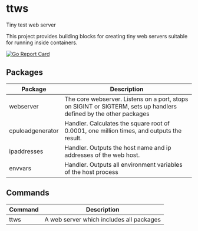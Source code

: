 # ttws
Tiny test web server 

This project provides building blocks for creating tiny web servers suitable for running inside containers.

[![Go Report Card](https://goreportcard.com/badge/github.com/rajch/ttws)](https://goreportcard.com/report/github.com/rajch/ttws)


## Packages

|Package|Description|
|-------|-----------|
|webserver|The core webserver. Listens on a port, stops on SIGINT or SIGTERM, sets up handlers defined by the other packages|
|cpuloadgenerator|Handler. Calculates the square root of 0.0001, one million times, and outputs the result.|
|ipaddresses|Handler. Outputs the host name and ip addresses of the web host.|
|envvars|Handler. Outputs all environment variables of the host process|


## Commands

|Command|Description|
|---|---|
|ttws|A web server which includes all packages|


